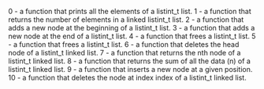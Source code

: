 0 - a function that prints all the elements of a listint_t list.
1 - a function that returns the number of elements in a linked listint_t list.
2 - a function that adds a new node at the beginning of a listint_t list.
3 - a function that adds a new node at the end of a listint_t list.
4 - a function that frees a listint_t list.
5 - a function that frees a listint_t list.
6 - a function that deletes the head node of a listint_t linked list.
7 - a function that returns the nth node of a listint_t linked list.
8 - a function that returns the sum of all the data (n) of a listint_t linked list.
9 - a function that inserts a new node at a given position.
10 - a function that deletes the node at index index of a listint_t linked list.

